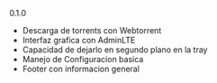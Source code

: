 0.1.0
- Descarga de torrents con Webtorrent
- Interfaz grafica con AdminLTE
- Capacidad de dejarlo en segundo plano en la tray
- Manejo de Configuracion basica
- Footer con informacion general